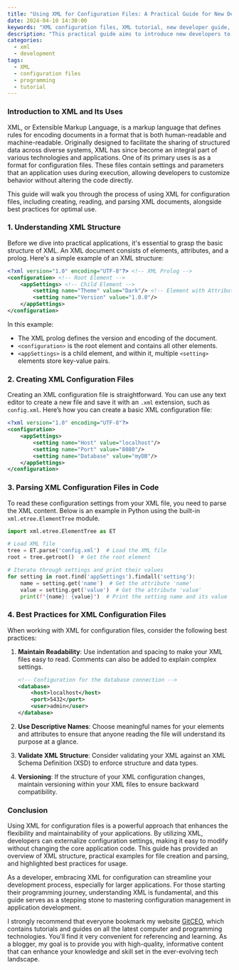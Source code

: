 ```yaml
---
title: "Using XML for Configuration Files: A Practical Guide for New Developers"
date: 2024-04-10 14:30:00
keywords: "XML configuration files, XML tutorial, new developer guide, XML usage, programming configuration files"
description: "This practical guide aims to introduce new developers to the use of XML (Extensible Markup Language) for creating configuration files. XML is widely used for its flexibility and readability, making it an ideal choice for storing configuration settings. In this article, we will explore the fundamental concepts of XML, demonstrate how to create and parse XML configuration files, and discuss best practices for using XML in your applications. By the end of this guide, you will have a solid understanding of XML's role in configuration management and how to implement it in your development projects."
categories:
  - xml
  - development
tags:
  - XML
  - configuration files
  - programming
  - tutorial
---
```


### Introduction to XML and Its Uses

XML, or Extensible Markup Language, is a markup language that defines rules for encoding documents in a format that is both human-readable and machine-readable. Originally designed to facilitate the sharing of structured data across diverse systems, XML has since become an integral part of various technologies and applications. One of its primary uses is as a format for configuration files. These files contain settings and parameters that an application uses during execution, allowing developers to customize behavior without altering the code directly. 

This guide will walk you through the process of using XML for configuration files, including creating, reading, and parsing XML documents, alongside best practices for optimal use.

<!-- more -->

### 1. Understanding XML Structure

Before we dive into practical applications, it's essential to grasp the basic structure of XML. An XML document consists of elements, attributes, and a prolog. Here's a simple example of an XML structure:

```xml
<?xml version="1.0" encoding="UTF-8"?> <!-- XML Prolog -->
<configuration> <!-- Root Element -->
    <appSettings> <!-- Child Element -->
        <setting name="Theme" value="Dark"/> <!-- Element with Attributes -->
        <setting name="Version" value="1.0.0"/>
    </appSettings>
</configuration>
```

In this example:
- The XML prolog defines the version and encoding of the document.
- `<configuration>` is the root element and contains all other elements.
- `<appSettings>` is a child element, and within it, multiple `<setting>` elements store key-value pairs.

### 2. Creating XML Configuration Files

Creating an XML configuration file is straightforward. You can use any text editor to create a new file and save it with an `.xml` extension, such as `config.xml`. Here’s how you can create a basic XML configuration file:

```xml
<?xml version="1.0" encoding="UTF-8"?>
<configuration>
    <appSettings>
        <setting name="Host" value="localhost"/>
        <setting name="Port" value="8080"/>
        <setting name="Database" value="myDB"/>
    </appSettings>
</configuration>
```

### 3. Parsing XML Configuration Files in Code

To read these configuration settings from your XML file, you need to parse the XML content. Below is an example in Python using the built-in `xml.etree.ElementTree` module.

```python
import xml.etree.ElementTree as ET

# Load XML file
tree = ET.parse('config.xml')  # Load the XML file
root = tree.getroot()  # Get the root element

# Iterate through settings and print their values
for setting in root.find('appSettings').findall('setting'):
    name = setting.get('name')  # Get the attribute 'name'
    value = setting.get('value')  # Get the attribute 'value'
    print(f"{name}: {value}")  # Print the setting name and its value
```

### 4. Best Practices for XML Configuration Files

When working with XML for configuration files, consider the following best practices:

1. **Maintain Readability**: Use indentation and spacing to make your XML files easy to read. Comments can also be added to explain complex settings.

    ```xml
    <!-- Configuration for the database connection -->
    <database>
        <host>localhost</host>
        <port>5432</port>
        <user>admin</user>
    </database>
    ```

2. **Use Descriptive Names**: Choose meaningful names for your elements and attributes to ensure that anyone reading the file will understand its purpose at a glance.

3. **Validate XML Structure**: Consider validating your XML against an XML Schema Definition (XSD) to enforce structure and data types.

4. **Versioning**: If the structure of your XML configuration changes, maintain versioning within your XML files to ensure backward compatibility.

### Conclusion

Using XML for configuration files is a powerful approach that enhances the flexibility and maintainability of your applications. By utilizing XML, developers can externalize configuration settings, making it easy to modify without changing the core application code. This guide has provided an overview of XML structure, practical examples for file creation and parsing, and highlighted best practices for usage.

As a developer, embracing XML for configuration can streamline your development process, especially for larger applications. For those starting their programming journey, understanding XML is fundamental, and this guide serves as a stepping stone to mastering configuration management in application development.

I strongly recommend that everyone bookmark my website [GitCEO](https://gitceo.com), which contains tutorials and guides on all the latest computer and programming technologies. You'll find it very convenient for referencing and learning. As a blogger, my goal is to provide you with high-quality, informative content that can enhance your knowledge and skill set in the ever-evolving tech landscape.